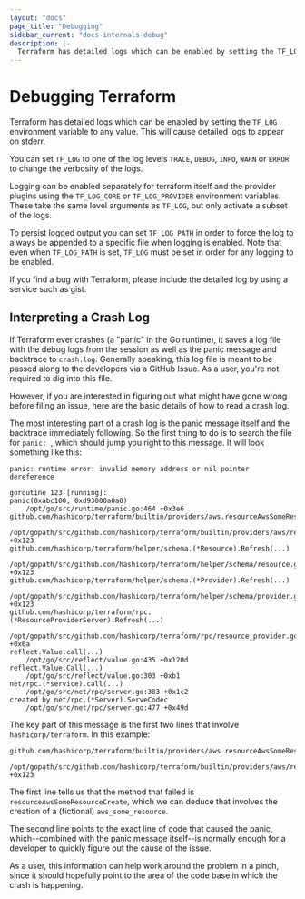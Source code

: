 ```yaml
---
layout: "docs"
page_title: "Debugging"
sidebar_current: "docs-internals-debug"
description: |-
  Terraform has detailed logs which can be enabled by setting the TF_LOG environment variable to any value. This will cause detailed logs to appear on stderr
---
```


# Debugging Terraform

Terraform has detailed logs which can be enabled by setting the `TF_LOG` environment variable to any value. This will cause detailed logs to appear on stderr.

You can set `TF_LOG` to one of the log levels `TRACE`, `DEBUG`, `INFO`, `WARN` or `ERROR` to change the verbosity of the logs.

Logging can be enabled separately for terraform itself and the provider plugins
using the `TF_LOG_CORE` or `TF_LOG_PROVIDER` environment variables. These take
the same level arguments as `TF_LOG`, but only activate a subset of the logs.

To persist logged output you can set `TF_LOG_PATH` in order to force the log to always be appended to a specific file when logging is enabled. Note that even when `TF_LOG_PATH` is set, `TF_LOG` must be set in order for any logging to be enabled.

If you find a bug with Terraform, please include the detailed log by using a service such as gist.

## Interpreting a Crash Log

If Terraform ever crashes (a "panic" in the Go runtime), it saves a log file
with the debug logs from the session as well as the panic message and backtrace
to `crash.log`. Generally speaking, this log file is meant to be passed along
to the developers via a GitHub Issue. As a user, you're not required to dig
into this file.

However, if you are interested in figuring out what might have gone wrong
before filing an issue, here are the basic details of how to read a crash
log.

The most interesting part of a crash log is the panic message itself and the
backtrace immediately following. So the first thing to do is to search the file
for `panic: `, which should jump you right to this message. It will look
something like this:

```text
panic: runtime error: invalid memory address or nil pointer dereference

goroutine 123 [running]:
panic(0xabc100, 0xd93000a0a0)
	/opt/go/src/runtime/panic.go:464 +0x3e6
github.com/hashicorp/terraform/builtin/providers/aws.resourceAwsSomeResourceCreate(...)
	/opt/gopath/src/github.com/hashicorp/terraform/builtin/providers/aws/resource_aws_some_resource.go:123 +0x123
github.com/hashicorp/terraform/helper/schema.(*Resource).Refresh(...)
	/opt/gopath/src/github.com/hashicorp/terraform/helper/schema/resource.go:209 +0x123
github.com/hashicorp/terraform/helper/schema.(*Provider).Refresh(...)
	/opt/gopath/src/github.com/hashicorp/terraform/helper/schema/provider.go:187 +0x123
github.com/hashicorp/terraform/rpc.(*ResourceProviderServer).Refresh(...)
	/opt/gopath/src/github.com/hashicorp/terraform/rpc/resource_provider.go:345 +0x6a
reflect.Value.call(...)
	/opt/go/src/reflect/value.go:435 +0x120d
reflect.Value.Call(...)
	/opt/go/src/reflect/value.go:303 +0xb1
net/rpc.(*service).call(...)
	/opt/go/src/net/rpc/server.go:383 +0x1c2
created by net/rpc.(*Server).ServeCodec
	/opt/go/src/net/rpc/server.go:477 +0x49d
```

The key part of this message is the first two lines that involve `hashicorp/terraform`. In this example:

```text
github.com/hashicorp/terraform/builtin/providers/aws.resourceAwsSomeResourceCreate(...)
	/opt/gopath/src/github.com/hashicorp/terraform/builtin/providers/aws/resource_aws_some_resource.go:123 +0x123
```

The first line tells us that the method that failed is
`resourceAwsSomeResourceCreate`, which we can deduce that involves the creation
of a (fictional) `aws_some_resource`.

The second line points to the exact line of code that caused the panic,
which--combined with the panic message itself--is normally enough for a
developer to quickly figure out the cause of the issue.

As a user, this information can help work around the problem in a pinch, since
it should hopefully point to the area of the code base in which the crash is
happening.
